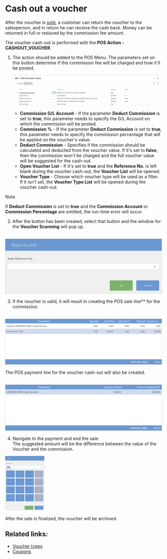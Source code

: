 # Cash out a voucher

After the voucher is [sold](../howto/Create_a_new_voucher.md), a customer can return the voucher to the salesperson, and in return he can receive the cash back. Money can be returned in full or reduced by the commission fee amount.

The voucher cash-out is performed with the **POS Action - CASHOUT_VOUCHER**.

1. The action should be added to the POS Menu. The parameters set on this button determine if the commission fee will be charged and how it'll be posted.

    ![parameters](../images/Cashout_parameters.png)

   - **Commission G/L Account** - If the parameter **Deduct Commission** is set to **true**, this parameter needs to specify the G/L Account on which the commission will be posted.
   - **Commission %** - If the parameter **Deduct Commission** is set to **true**, this parameter needs to specify the commission percentage that will be applied on the voucher's value.
   - **Deduct Commission** - Specifies if the commission should be calculated and deducted from the voucher value. If it's set to **false**, then the commission won't be charged and the full voucher value will be suggested for the cash-out.
   - **Open Voucher List** - If it's set to **true** and the **Reference No.** is left blank during the voucher cash-out, the **Voucher List** will be opened.
   - **Voucher Type** - Choose which voucher type will be used as a filter. If it isn't set, the **Voucher Type List** will be opened during the voucher cash-out.

> [!Note]
> If **Deduct Commission** is set to **true** and the **Commission Account** or **Commission Percentage** are omitted, the run-time error will occur.

2. After the button has been created, select that button and the window for the **Voucher Scanning** will pop up.

<br/><img src="../images/ReferenceNo.png" width="600"/>

3. If the voucher is valid, it will result in creating the POS sale line** for the commission.

<br/><img src="../images/CommisionLine.png" width="600"/>

The POS payment line for the voucher cash-out will also be created. 

<br/><img src="../images/PaymentLineVoucher.png" width="600"/>

4. Navigate to the payment and end the sale.      
   The suggested amount will be the difference between the value of the Voucher and the commission.

<img width="25%" src="../images/Cashout.png"> 

   After the sale is finalized, the voucher will be archived.

## Related links:

- [Voucher types](../explanation/Voucher_types.md)
- [Coupons](../../coupons/intro.md)